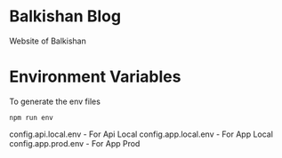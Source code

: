 # Balkishan Blog
Website of Balkishan

# Environment Variables

To generate the env files
```
npm run env
```

config.api.local.env - For Api Local
config.app.local.env - For App Local
config.app.prod.env - For App Prod
